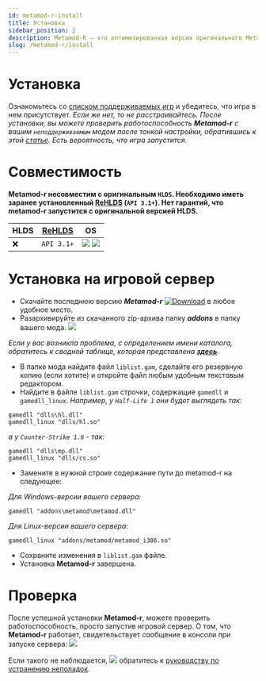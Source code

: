 ```yaml
---
id: metamod-r-install
title: Установка
sidebar_position: 2
description: Metamod-R — это оптимизированная версия оригинального Metamod, улучшающая производительность и совместимость для серверов Half-Life 1.
slug: /metamod-r/install
---
```


<head>
  <title>Metamod-R: Установка | ReHLDS</title>
</head>

# Установка

Ознакомьтесь со [списком поддерживаемых игр](/ru/docs/metamod-r/supported-games) и убедитесь, что игра в нем присутствует. _Если же нет, то не расстраивайтесь. После установки, вы можете проверить работоспособность **Metamod-r** с вашим `неподдерживаемым` модом после тонкой настройки, обратившись к этой [статье](/ru/docs/metamod-r/settings). Есть вероятность, что игра запустится._

# Совместимость

**Metamod-r несовместим с оригинальным `HLDS`. Необходимо иметь заранее установленный [ReHLDS](https://github.com/rehlds/ReHLDS) (`API 3.1+`). Нет гарантий, что metamod-r запустится с оригинальной версией HLDS.**

| HLDS| [ReHLDS](https://github.com/rehlds/ReHLDS)| OS
|---------| -------|  -------|  
| :x: | `API 3.1+` | ![](https://i.imgur.com/AzhAYR4.png) ![](https://i.imgur.com/t23p9tU.png) |  

# Установка на игровой сервер

* Скачайте последнюю версию _**Metamod-r**_ [![Download](https://camo.githubusercontent.com/2b15ec2fc402e02b66fde9eab7e896406caeddac/687474703a2f2f7265686c64732e6f72672f76657273696f6e2f6d6574616d6f642d2d722e737667)](http://teamcity.rehlds.org/guestAuth/downloadArtifacts.html?buildTypeId=Metamod_Publish&buildId=lastSuccessful) в любое удобное место.
* Разархивируйте из скачанного zip-архива папку _**addons**_ в папку вашего мода. ![](https://i.imgur.com/QYpJ6vI.png)

 _Если у вас возникла проблема, с определением имени каталога, обратитесь к сводной таблице, которая представлена **[здесь](/ru/docs/metamod-r/troubbleshouting)**._

* В папке мода найдите файл `liblist.gam`, сделайте его резервную копию (если хотите) и откройте файл любым удобным текстовым редактором.
* Найдите в файле `liblist.gam` строчки, содержащие `gamedll` и `gamedll_linux`. _Например, у `Half-Life 1` они будет выглядеть так:_

```
gamedll "dlls\hl.dll"
gamedll_linux "dlls/hl.so"
```
_а у `Counter-Strike 1.6` - так:_

```
gamedll "dlls\mp.dll"
gamedll_linux "dlls/cs.so"
```

* Замените в нужной строке содержание пути до metamod-r на следующее:

 _Для Windows-версии вашего сервера:_
```
gamedll "addons\metamod\metamod.dll"
```
 _Для Linux-версии вашего сервера:_
```
gamedll_linux "addons/metamod/metamod_i386.so"
```
* Сохраните изменения в `liblist.gam` файле.
* Установка **Metamod-r** завершена. 

# Проверка
После успешной установки **Metamod-r**, можете проверить работоспособность, просто запустив игровой сервер. О том, что  **Metamod-r** работает, свидетельствует сообщение в консоли при запуске сервера:
![](https://i.imgur.com/VScngBr.png)

Если такого не наблюдается,
![](https://i.imgur.com/HPKRiBF.png)
обратитесь к [руководству по устранению неполадок](/ru/docs/metamod-r/troubbleshouting).